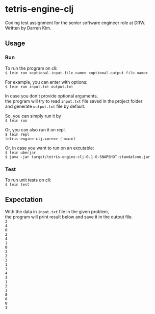 # tetris-engine-clj

Coding test assignment for the senior software engineer role at DRW.<br />
Written by Darren Kim.<br />

## Usage

### Run

To run the program on cli:<br />
`$ lein run <optional-input-file-name> <optional-output-file-name>`<br />

For example, you can enter with options:<br />
`$ lein run input.txt output.txt`<br />

In case you don't provide optional arguments,<br />
the program will try to read `input.txt` file saved in the project folder<br />
and generate `output.txt` file by default.<br />

So, you can simply run it by<br />
`$ lein run`<br />

Or, you can also run it on repl.<br />
`$ lein repl`<br />
`tetris-engine-clj.core=> (-main)`<br />

Or, in case you want to run on an excutable:<br />
`$ lein uberjar`<br />
`$ java -jar target/tetris-engine-clj-0.1.0-SNAPSHOT-standalone.jar`<br />

### Test

To run unit tests on cli:<br />
`$ lein test`<br />

## Expectation

With the data in `input.txt` file in the given problem,<br />
the program will print result below and save it in the output file.<br />
`2`<br />
`4`<br />
`0`<br />
`2`<br />
`4`<br />
`1`<br />
`0`<br />
`2`<br />
`2`<br />
`2`<br />
`1`<br />
`1`<br />
`4`<br />
`3`<br />
`1`<br />
`2`<br />
`1`<br />
`8`<br />
`8`<br />
`0`<br />
`3`<br />
